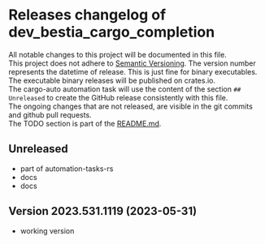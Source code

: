 # Releases changelog of dev_bestia_cargo_completion

All notable changes to this project will be documented in this file.  
This project does not adhere to [Semantic Versioning](https://semver.org/spec/v2.0.0.html). The version number represents the datetime of release. This is just fine for binary executables.  
The executable binary releases will be published on crates.io.  
The cargo-auto automation task will use the content of the section `## Unreleased` to create
the GitHub release consistently with this file.  
The ongoing changes that are not released, are visible in the git commits and github pull requests.  
The TODO section is part of the [README.md](https://github.com/automation-tasks-rs/dev_bestia_cargo_completion).  

## Unreleased
- part of automation-tasks-rs
- docs
- docs

## Version 2023.531.1119 (2023-05-31)

- working version
